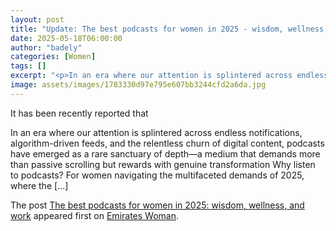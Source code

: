 ```yaml
---
layout: post
title: "Update: The best podcasts for women in 2025 - wisdom, wellness, and work"
date: 2025-05-18T06:00:00
author: "badely"
categories: [Women]
tags: []
excerpt: "<p>In an era where our attention is splintered across endless notifications, algorithm-driven feeds, and the relentless churn of digital content, podc"
image: assets/images/1783330d97e795e607bb3244cfd2a6da.jpg
---
```


It has been recently reported that <p>In an era where our attention is splintered across endless notifications, algorithm-driven feeds, and the relentless churn of digital content, podcasts have emerged as a rare sanctuary of depth—a medium that demands more than passive scrolling but rewards with genuine transformation Why listen to podcasts? For women navigating the multifaceted demands of 2025, where the [&#8230;]</p>
<p>The post <a href="https://emirateswoman.com/the-best-podcasts-for-women-in-2025-wisdom-wellness-and-work/" rel="nofollow">The best podcasts for women in 2025: wisdom, wellness, and work</a> appeared first on <a href="https://emirateswoman.com" rel="nofollow">Emirates Woman</a>.</p>

